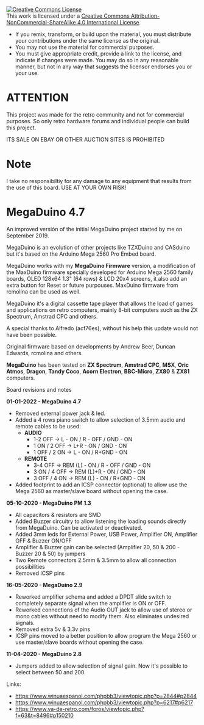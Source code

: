 <a rel="license" href="http://creativecommons.org/licenses/by-nc-sa/4.0/"><img alt="Creative Commons License" style="border-width:0" src="https://i.creativecommons.org/l/by-nc-sa/4.0/88x31.png" /></a><br />This work is licensed under a <a rel="license" href="http://creativecommons.org/licenses/by-nc-sa/4.0/">Creative Commons Attribution-NonCommercial-ShareAlike 4.0 International License</a>.

* If you remix, transform, or build upon the material, you must distribute your contributions under the same license as the original.
* You may not use the material for commercial purposes.
* You must give appropriate credit, provide a link to the license, and indicate if changes were made. You may do so in any reasonable manner, but not in any way that suggests the licensor endorses you or your use.

# ATTENTION

This project was made for the retro community and not for commercial purposes. So only retro hardware forums and individual people can build this project.

ITS SALE ON EBAY OR OTHER AUCTION SITES IS PROHIBITED

# Note

I take no responsibiltiy for any damage to any equipment that results from the use of this board. USE AT YOUR OWN RISK!

# MegaDuino 4.7

An improved versión of the initial MegaDuino project started by me on September 2019.

MegaDuino is an evolution of other projects like TZXDuino and CASduino but it's based on the Arduino Mega 2560 Pro Embed board.

MegaDuino works with my **MegaDuino Firmware** version, a modification of the MaxDuino firmware specially developed for Arduino Mega 2560 family boards,
OLED 128x64 1.3" (64 rows) & LCD 20x4 screens, it also add an extra button for Reset or future purpouses. MaxDuino firmware from rcmolina can be used as well.

MegaDuino it's a digital cassette tape player that allows the load of games and applications on retro computers, mainly 8-bit computers such as the
ZX Spectrum, Amstrad CPC and others.

A special thanks to Alfredo (acf76es), without his help this update would not have been possible.

Original firmware based on developments by Andrew Beer, Duncan Edwards, rcmolina and others.

**MegaDuino** has been tested on **ZX Spectrum**, **Amstrad CPC**, **MSX**, **Oric Atmos**, **Dragon**, **Tandy Coco**, **Acorn Electron**, **BBC-Micro**, **ZX80** & **ZX81** computers.

Board revisions and notes

**01-01-2022 - MegaDuino 4.7**

* Removed external power jack & led.
* Added a 4 rows piano switch to allow selection of 3.5mm audio and remote cables to be used:
  - **AUDIO**
    * 1-2 OFF -> L - ON / R - OFF / GND - ON
    * 1 ON / 2 OFF -> L+R - ON / GND - ON
    * 1 OFF / 2 ON -> L - ON / R+GND - ON
  - **REMOTE**
    * 3-4 OFF -> REM (L) - ON / R - OFF / GND - ON
    * 3 ON / 4 OFF -> REM (L)+R - ON / GND - ON
    * 3 OFF / 4 ON -> REM (L) - ON / R+GND - ON
* Added footprint to add an ICSP connector (optional) to allow use the Mega 2560 as master/slave board without opening the case.


**05-10-2020 - MegaDuino PM 1.3**
  * All capacitors & resistors are SMD
  * Added Buzzer circuitry to allow listening the loading sounds directly from MegaDuino. Can be activated or deactivated.
  * Added 3mm leds for External Power, USB Power, Amplifier ON, Amplifier OFF & Buzzer ON/OFF
  * Amplifier & Buzzer gain can be selected (Amplifier 20, 50 & 200 - Buzzer 20 & 50) by jumpers
  * Two Remote connectors 2.5mm & 3.5mm to allow all connection possibilities
  * Removed ICSP pins

**16-05-2020 - MegaDuino 2.9**

* Reworked amplifier schema and added a DPDT slide switch to completely separate signal when the amplifier is ON or OFF.
* Reworked connections of the Audio OUT jack to allow use of stereo or mono cables without need to modify them. Also eliminates undesired signals.
* Removed extra 5v & 3.3v pins
* ICSP pins moved to a better position to allow program the Mega 2560 or use master/slave boards without opening the case.

**11-04-2020 - MegaDuino 2.8**

* Jumpers added to allow selection of signal gain. Now it's possible to select between 50 and 200.

Links:

* https://www.winuaespanol.com/phpbb3/viewtopic.php?p=2844#p2844
* https://www.winuaespanol.com/phpbb3/viewtopic.php?p=6217#p6217
* https://www.va-de-retro.com/foros/viewtopic.php?f=63&t=8496#p150210





